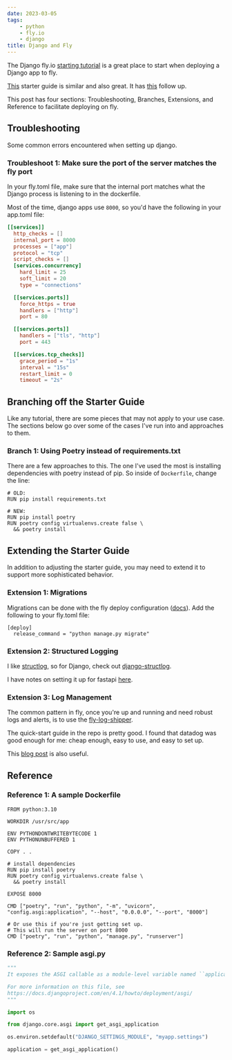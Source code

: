 ```yaml
---
date: 2023-03-05
tags:
    - python
    - fly.io
    - django
title: Django and Fly
---
```


The Django fly.io [starting tutorial](https://www.fly.io/docs/django/getting-started/) is a great place to start when deploying a Django app to fly.

[This](https://learndjango.com/tutorials/django-hello-world-flyio-deployment) starter guide is similar and also great. It has [this](https://learndjango.com/tutorials/deploy-django-postgresql-flyio) follow up.

This post has four sections: Troubleshooting, Branches, Extensions, and Reference to facilitate deploying on fly.

## Troubleshooting

Some common errors encountered when setting up django.
### Troubleshoot 1: Make sure the port of the server matches the fly port

In your fly.toml file, make sure that the internal port matches what the Django process is listening to in the dockerfile.

Most of the time, django apps use `8000`, so you'd have the following in your app.toml file:

```toml
[[services]]
  http_checks = []
  internal_port = 8000
  processes = ["app"]
  protocol = "tcp"
  script_checks = []
  [services.concurrency]
    hard_limit = 25
    soft_limit = 20
    type = "connections"

  [[services.ports]]
    force_https = true
    handlers = ["http"]
    port = 80

  [[services.ports]]
    handlers = ["tls", "http"]
    port = 443

  [[services.tcp_checks]]
    grace_period = "1s"
    interval = "15s"
    restart_limit = 0
    timeout = "2s"
```

## Branching off the Starter Guide

Like any tutorial, there are some pieces that may not apply to your use case. The sections below go over some of the cases I've run into and approaches to them.

### Branch 1: Using Poetry instead of requirements.txt

There are a few approaches to this. The one I've used the most is installing dependencies with poetry instead of pip. So inside of `Dockerfile`,
change the line:
```
# OLD:
RUN pip install requirements.txt

# NEW:
RUN pip install poetry
RUN poetry config virtualenvs.create false \
  && poetry install
```

## Extending the Starter Guide

In addition to adjusting the starter guide, you may need to extend it to support more sophisticated behavior. 

### Extension 1: Migrations

Migrations can be done with the fly deploy configuration ([docs](https://fly.io/docs/reference/configuration/)). Add the following to your fly.toml file:

```
[deploy]
  release_command = "python manage.py migrate"
```

### Extension 2: Structured Logging

I like [structlog](https://www.structlog.org/en/stable/index.html), so for Django, check out [django-structlog](https://django-structlog.readthedocs.io/en/latest/). 

I have notes on setting it up for fastapi [here](https://notes.alexledger.net/site/posts/16).

### Extension 3: Log Management

The common pattern in fly, once you're up and running and need robust logs and alerts, is to use the [fly-log-shipper](https://github.com/superfly/fly-log-shipper).

The quick-start guide in the repo is pretty good. I found that datadog was good enough for me: cheap enough, easy to use, and easy to set up.

This [blog post](https://github.com/superfly/fly-log-shipper#quick-start) is also useful.

## Reference

### Reference 1: A sample Dockerfile

```
FROM python:3.10

WORKDIR /usr/src/app

ENV PYTHONDONTWRITEBYTECODE 1
ENV PYTHONUNBUFFERED 1

COPY . .

# install dependencies
RUN pip install poetry
RUN poetry config virtualenvs.create false \
  && poetry install

EXPOSE 8000

CMD ["poetry", "run", "python", "-m", "uvicorn", "config.asgi:application", "--host", "0.0.0.0", "--port", "8000"]

# Or use this if you're just getting set up.
# This will run the server on port 8000
CMD ["poetry", "run", "python", "manage.py", "runserver"]
```

### Reference 2: Sample asgi.py

```python
"""
It exposes the ASGI callable as a module-level variable named ``application``.

For more information on this file, see
https://docs.djangoproject.com/en/4.1/howto/deployment/asgi/
"""

import os

from django.core.asgi import get_asgi_application

os.environ.setdefault("DJANGO_SETTINGS_MODULE", "myapp.settings")

application = get_asgi_application()
```
